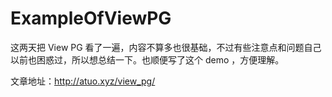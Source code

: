# ExampleOfViewPG
这两天把 View PG 看了一遍，内容不算多也很基础，不过有些注意点和问题自己以前也困惑过，所以想总结一下。也顺便写了这个 demo ，方便理解。

文章地址：http://atuo.xyz/view_pg/
